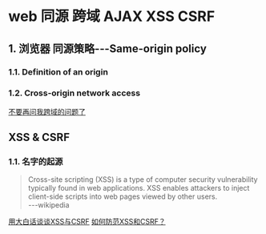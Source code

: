 # web 同源 跨域 AJAX XSS CSRF

## 1. 浏览器 同源策略---Same-origin policy
### 1.1. Definition of an origin


### 1.2. Cross-origin network access


[不要再问我跨域的问题了](https://segmentfault.com/a/1190000015597029)




## XSS & CSRF

### 1.1. 名字的起源
> Cross-site scripting (XSS) is a type of computer security vulnerability typically found in web applications. XSS enables attackers to inject client-side scripts into web pages viewed by other users.  
---wikipedia  



[用大白话谈谈XSS与CSRF](https://segmentfault.com/a/1190000007059639)
[如何防范XSS和CSRF？](https://segmentfault.com/a/1190000007766732)
